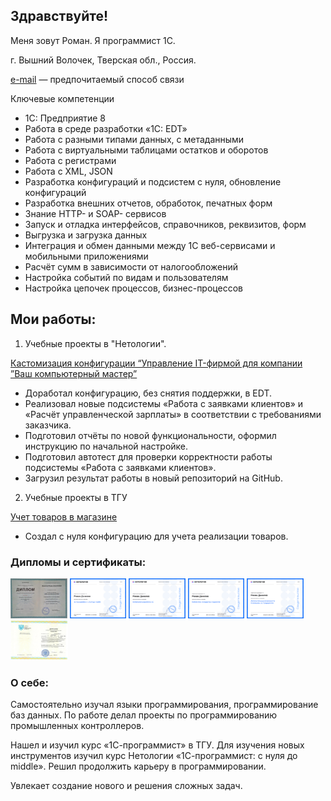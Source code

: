 ## Здравствуйте!

Меня зовут Роман. Я программист 1С.

г. Вышний Волочек, Тверская обл., Россия.

[e-mail](mailto:danroman@yandex.ru) — предпочитаемый способ связи

Ключевые компетенции
 
- 1С: Предприятие 8
- Работа в среде разработки «1С: EDT»
- Работа с разными типами данных, с метаданными
- Работа с виртуальными таблицами остатков и оборотов
- Работа с регистрами
- Работа с XML, JSON
- Разработка конфигураций и подсистем с нуля, обновление конфигураций
- Разработка внешних отчетов, обработок, печатных форм
- Знание HTTP- и SOAP- сервисов
- Запуск и отладка интерфейсов, справочников, реквизитов, форм
- Выгрузка и загрузка данных
- Интеграция и обмен данными между 1С веб-сервисами и мобильными приложениями
- Расчёт сумм в зависимости от налогообложений
- Настройка событий по видам и пользователям
- Настройка цепочек процессов, бизнес-процессов

## Мои работы:

1. Учебные проекты в "Нетологии". 

[Кастомизация конфигурации “Управление IT-фирмой для компании ”Ваш компьютерный мастер”](https://github.com/danroman-github/diplom)

- Доработал конфигурацию, без снятия поддержки, в EDT.
- Реализовал новые подсистемы «Работа с заявками клиентов» и «Расчёт управленческой зарплаты» в соответствии с требованиями заказчика.
- Подготовил отчёты по новой функциональности, оформил инструкцию по начальной настройке.
- Подготовил автотест для проверки корректности работы подсистемы «Работа с заявками клиентов».
- Загрузил результат работы в новый репозиторий на GitHub.

2. Учебные проекты в ТГУ 

[Учет товаров в магазине](https://github.com/danroman-github/danroman-github/blob/main/product%20accounting.dt)

 - Создал с нуля конфигурацию для учета реализации товаров.

### Дипломы и сертификаты:

<img src="https://github.com/danroman-github/danroman-github/blob/main/diplom%20Netology.jpg" height="64" alt="с нуля до middle"> <img src="https://github.com/danroman-github/danroman-github/blob/main/middle.png" height="64" alt="с нуля до middle"> <img src="https://github.com/danroman-github/danroman-github/blob/main/Mobile%20development.png" height="64" alt="мобильная разработка"> <img src="https://github.com/danroman-github/danroman-github/blob/main/LSS.png" height="64" alt="БСП"> <img src="https://github.com/danroman-github/danroman-github/blob/main/Add.features%201C.png" height="64" alt="Доп. возможности платформы 1С"> <img src="https://github.com/danroman-github/danroman-github/blob/main/diplom%20TGU.png" height="64" alt="с нуля до middle">

### О себе:

Самостоятельно изучал языки программирования, программирование баз данных. По работе делал проекты по программированию промышленных контроллеров. 

Нашел и изучил курс «1С-программист» в ТГУ. Для изучения новых инструментов изучил курс Нетологии «1С-программист: с нуля до middle». Решил продолжить карьеру в программировании. 

Увлекает создание нового и решения сложных задач.
